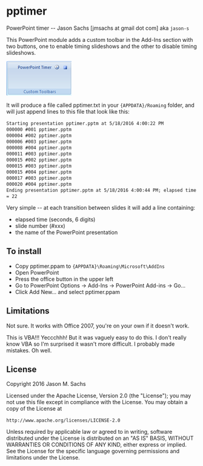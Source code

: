 # pptimer #

PowerPoint timer -- Jason Sachs [jmsachs at gmail dot com] aka `jason-s`

This PowerPoint module adds a custom toolbar in the Add-Ins section with two buttons,
one to enable timing slideshows and the other to disable timing slideshows.

![](doc/pptimer-toolbar.png)

It will produce a file called pptimer.txt in your `{APPDATA}/Roaming` folder,
and will just append lines to this file that look like this:

```
Starting presentation pptimer.pptm at 5/18/2016 4:00:22 PM
000000 #001 pptimer.pptm
000004 #002 pptimer.pptm
000006 #003 pptimer.pptm
000008 #004 pptimer.pptm
000011 #003 pptimer.pptm
000015 #002 pptimer.pptm
000015 #003 pptimer.pptm
000015 #004 pptimer.pptm
000017 #003 pptimer.pptm
000020 #004 pptimer.pptm
Ending presentation pptimer.pptm at 5/18/2016 4:00:44 PM; elapsed time = 22
```

Very simple -- at each transition between slides it will add a line containing:

- elapsed time (seconds, 6 digits)
- slide number (#xxx)
- the name of the PowerPoint presentation

## To install ##

- Copy pptimer.ppam to `{APPDATA}\Roaming\Microsoft\AddIns`
- Open PowerPoint
- Press the office button in the upper left
- Go to PowerPoint Options -> Add-Ins -> PowerPoint Add-ins -> Go...
- Click Add New... and select pptimer.ppam

## Limitations ##

Not sure. It works with Office 2007, you're on your own if it doesn't work.

This is VBA!!! Yeccchhh! But it was vaguely easy to do this. I don't really know VBA so I'm surprised it wasn't more difficult. I probably made mistakes. Oh well.

## License ##

Copyright 2016 Jason M. Sachs

Licensed under the Apache License, Version 2.0 (the "License");
you may not use this file except in compliance with the License.
You may obtain a copy of the License at

    http://www.apache.org/licenses/LICENSE-2.0

Unless required by applicable law or agreed to in writing, software
distributed under the License is distributed on an "AS IS" BASIS,
WITHOUT WARRANTIES OR CONDITIONS OF ANY KIND, either express or implied.
See the License for the specific language governing permissions and
limitations under the License.